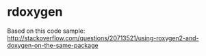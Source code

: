 # rdoxygen

Based on this code sample:  
http://stackoverflow.com/questions/20713521/using-roxygen2-and-doxygen-on-the-same-package
